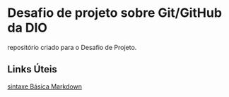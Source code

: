 # Desafio de projeto sobre Git/GitHub da DIO
repositório criado para o Desafio de Projeto.

## Links Úteis
[sintaxe Básica Markdown](https://www.markdownguide.org/basic-syntax/)

